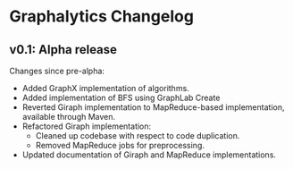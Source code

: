# Graphalytics Changelog

## v0.1: Alpha release

Changes since pre-alpha:

 - Added GraphX implementation of algorithms.
 - Added implementation of BFS using GraphLab Create
 - Reverted Giraph implementation to MapReduce-based implementation, available through Maven.
 - Refactored Giraph implementation:
   - Cleaned up codebase with respect to code duplication.
   - Removed MapReduce jobs for preprocessing.
 - Updated documentation of Giraph and MapReduce implementations.

